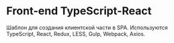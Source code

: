 # Front-end TypeScript-React
Шаблон для создания клиентской части в SPA. Используются TypeScript, React, Redux, LESS, Gulp, Webpack, Axios.
